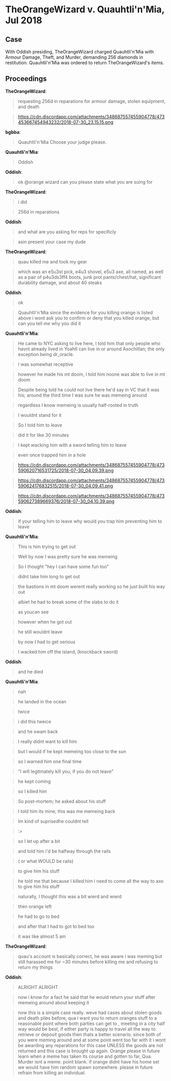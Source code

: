 # TheOrangeWizard v. Quauhtli'n'Mia, Jul 2018
## Case
With Oddish presiding, TheOrangeWizard charged Quauhtli'n'Mia with Armour Damage, Theft, and Murder, demanding 256 diamonds in restitution. Quauhtli'n'Mia was ordered to return TheOrangeWizard's items.

## Proceedings
**TheOrangeWizard**:

>requesting 256d in reparations for armour damage, stolen equipment, and death

>https://cdn.discordapp.com/attachments/348687557455904778/473453667454943232/2018-07-30_23.15.15.png

**bgbba**:

>Quauhtli'n'Mia Choose your judge please.

**Quauhtli'n'Mia**:

>Oddish

**Oddish**:

>ok @orange wizard can you please state what you are suing for

**TheOrangeWizard**:

>i did

>256d in reparations

**Oddish**:

>and what are you asking for reps for specificly

>asin present your case my dude

**TheOrangeWizard**:

>quau killed me and took my gear

>which was an e5u3st pick, e4u3 shovel, e5u3 axe, all named, as well as a pair of p4u3ds3ff4 boots, junk prot pants/chest/hat, significant durability damage, and about 40 steaks

**Oddish**:

>ok

>Quauhtli'n'Mia since the evidence for you killing orange is listed above i wont ask you to confirm or deny that you killed orange, but can you tell me why you did it

**Quauhtli'n'Mia**:

>He came to NYC asking to live here, I told him that only people who havnt already lived in Yoahtl can live in or around Axochitlan; the only exception being dr_oracle.

>I was somewhat receptive

>however he made his mt doom, I told him noone was able to live in mt doom

>Despite being told he could not live there he'd say in VC that it was his; around the third time I was sure he was memeing around

>regardless I know memeing is usually half-rooted in truth

>I wouldnt stand for it

>So I told him to leave

>did it for like 30 minutes

>I kept wacking him with a sword telling him to leave

>even once trapped him in a hole

>https://cdn.discordapp.com/attachments/348687557455904778/473590620716531725/2018-07-30_04.09.39.png

>https://cdn.discordapp.com/attachments/348687557455904778/473590624176832515/2018-07-30_04.09.41.png

>https://cdn.discordapp.com/attachments/348687557455904778/473590627389669376/2018-07-30_04.10.39.png

**Oddish**:

>if your telling him to leave why would you trap him preventing him to leave

**Quauhtli'n'Mia**:

>This is him trying to get out

>Well by now I was pretty sure he was memeing

>So I thought "hey I can have some fun too"

>didnt take him long to get out

>the bastions in mt doom werent really working so he just built his way out

>albiet he had to break some of the slabs to do it

>as youcan see

>however when he got out

>he still wouldnt leave

>by now I had to get serious

>I wacked him off the island, (knockback sword)

**Oddish**:

>and he died

**Quauhtli'n'Mia**:

>nah

>he landed in the ocean

>twice

>i did this tweice

>and he swam back

>I really didnt want to kill him

>but I would if he kept memeing too close to the sun

>so I warned him one final time

>"I will legitmately kill you, if you do not leave"

>he kept coming

>so I killed him

>So post-mortem; he asked about his stuff

>I told him its mine, this was me memeing back

>Im kind of suprisedhe couldnt tell

>:>

>so I let up after a bit

>and told him i'd be halfway through the rails

>( or what WOULD be rails)

>to give him his stuff

>he told me that because I killed him i need to come all the way to axo to give him his stuff

>naturally, I thought this was a bit wierd and wierd

>then orange left

>he had to go to bed

>and after that I had to got to bed too

>it was like almost 5 am

**TheOrangeWizard**:

>quau's account is basically correct, he was aware i was meming but still harassed me for ~30 minutes before killing me and refusing to return my things

**Oddish**:

>ALRIGHT ALRIGHT

>now i know for a fact he said that he would return your stuff after memeing around about keeping it

>now this is a simple case really. weve had cases about stolen goods and death piles before, qua i want you to return oranges stuff to a reasonable point where both parties can get to , meeting in a city half way would be best, if either party is happy to travel all the way to retrieve or deposit goods then thats a better scenario. since both of you were meming around and at some point went too far with it i wont be awarding any reparations for this case UNLESS the goods are not returned and this case is brought up again. Orange please in future learn when a meme has taken its course and gotten to far, Qua. Murder isnt a meme. point blank. if orange didnt have his home set we would have him random spawn somewhere. please in future refrain from killing an individual.